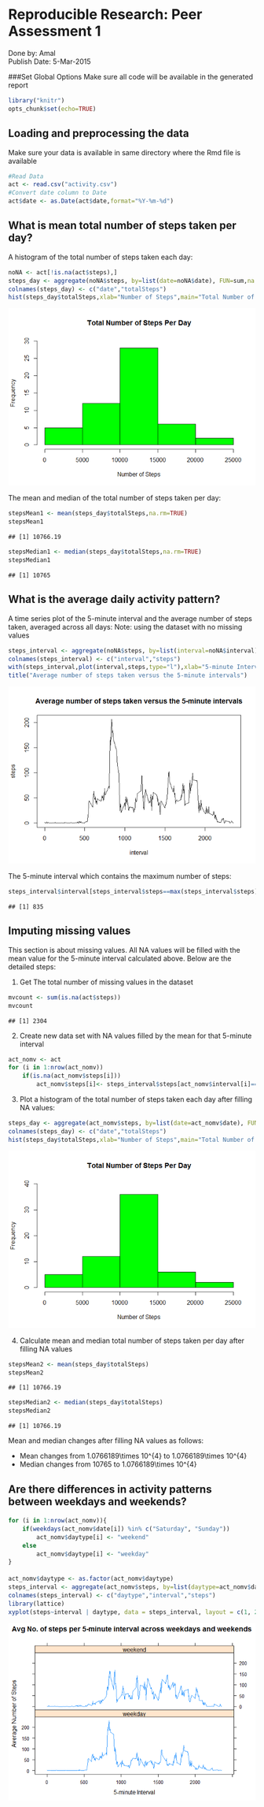 # Reproducible Research: Peer Assessment 1
Done by: Amal  
Publish Date: 5-Mar-2015  

###Set Global Options
Make sure all code will be available in the generated report

```r
library("knitr")
opts_chunk$set(echo=TRUE)
```

## Loading and preprocessing the data
Make sure your data is available in same directory where the Rmd file is available

```r
#Read Data
act <- read.csv("activity.csv")
#Convert date column to Date
act$date <- as.Date(act$date,format="%Y-%m-%d")
```

## What is mean total number of steps taken per day?
A histogram of the total number of steps taken each day:  

```r
noNA <- act[!is.na(act$steps),]
steps_day <- aggregate(noNA$steps, by=list(date=noNA$date), FUN=sum,na.rm=TRUE)
colnames(steps_day) <- c("date","totalSteps")
hist(steps_day$totalSteps,xlab="Number of Steps",main="Total Number of Steps Per Day",col="green",ylim=range(0,30))
```

![](PA1_template_files/figure-html/stepsPerDay-1.png) 

The mean and median of the total number of steps taken per day: 

```r
stepsMean1 <- mean(steps_day$totalSteps,na.rm=TRUE)
stepsMean1
```

```
## [1] 10766.19
```

```r
stepsMedian1 <- median(steps_day$totalSteps,na.rm=TRUE)
stepsMedian1
```

```
## [1] 10765
```

## What is the average daily activity pattern?
A time series plot of the 5-minute interval and the average number of steps taken, averaged across all days: 
Note: using the dataset with no missing values

```r
steps_interval <- aggregate(noNA$steps, by=list(interval=noNA$interval), FUN=mean,na.rm=TRUE)
colnames(steps_interval) <- c("interval","steps")
with(steps_interval,plot(interval,steps,type="l"),xlab="5-minute Interval",ylab="Number of Steps")
title("Average number of steps taken versus the 5-minute intervals")
```

![](PA1_template_files/figure-html/avarageDailyPattern-1.png) 

The 5-minute interval which contains the maximum number of steps:

```r
steps_interval$interval[steps_interval$steps==max(steps_interval$steps)]
```

```
## [1] 835
```



## Imputing missing values
This section is about missing values. All NA values will be filled with the mean value for the 5-minute interval calculated above. Below are the detailed steps:  
1.  Get The total number of missing values in the dataset 

```r
mvcount <- sum(is.na(act$steps))
mvcount
```

```
## [1] 2304
```

2. Create new data set with NA values filled by the mean for that 5-minute interval

```r
act_nomv <- act
for (i in 1:nrow(act_nomv))
    if(is.na(act_nomv$steps[i]))
        act_nomv$steps[i]<- steps_interval$steps[act_nomv$interval[i]==steps_interval$interval]
```

3. Plot a histogram of the total number of steps taken each day after filling NA values:

```r
steps_day <- aggregate(act_nomv$steps, by=list(date=act_nomv$date), FUN=sum)
colnames(steps_day) <- c("date","totalSteps")
hist(steps_day$totalSteps,xlab="Number of Steps",main="Total Number of Steps Per Day",col="green",ylim=range(0,40))  
```

![](PA1_template_files/figure-html/plotAfterNAFilled-1.png) 

4. Calculate mean and median total number of steps taken per day after filling NA values


```r
stepsMean2 <- mean(steps_day$totalSteps)
stepsMean2
```

```
## [1] 10766.19
```

```r
stepsMedian2 <- median(steps_day$totalSteps)
stepsMedian2
```

```
## [1] 10766.19
```

Mean and median changes after filling NA values as follows:  

* Mean changes from 1.0766189\times 10^{4} to 1.0766189\times 10^{4}
* Median changes from 10765 to 1.0766189\times 10^{4}



## Are there differences in activity patterns between weekdays and weekends?


```r
for (i in 1:nrow(act_nomv)){
    if(weekdays(act_nomv$date[i]) %in% c("Saturday", "Sunday"))
        act_nomv$daytype[i] <- "weekend"
    else
        act_nomv$daytype[i] <- "weekday"
}

act_nomv$daytype <- as.factor(act_nomv$daytype)
steps_interval <- aggregate(act_nomv$steps, by=list(daytype=act_nomv$daytype,interval=act_nomv$interval), FUN=mean) 
colnames(steps_interval) <- c("daytype","interval","steps")
library(lattice)
xyplot(steps~interval | daytype, data = steps_interval, layout = c(1, 2),type="l",main="Avg No. of steps per 5-minute interval across weekdays and weekends",xlab="5-minute Interval",ylab="Average Number of Steps")
```

![](PA1_template_files/figure-html/patterns-1.png) 

